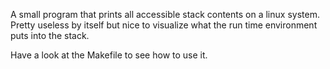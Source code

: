 A small program that prints all accessible stack contents on a linux system.
Pretty useless by itself but nice to visualize what the run time environment
puts into the stack.

Have a look at the Makefile to see how to use it.
